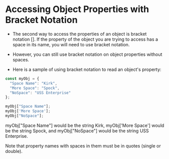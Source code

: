 #  Accessing Object Properties with Bracket Notation

- The second way to access the properties of an object is bracket notation []. If the property of the object you are trying to access has a space in its name, you will need to use bracket notation.

- However, you can still use bracket notation on object properties without spaces.

- Here is a sample of using bracket notation to read an object's property:

```js 
const myObj = {
  "Space Name": "Kirk",
  "More Space": "Spock",
  "NoSpace": "USS Enterprise"
};

myObj["Space Name"];
myObj['More Space'];
myObj["NoSpace"];
```

myObj["Space Name"] would be the string Kirk, myObj['More Space'] would be the string Spock, and myObj["NoSpace"] would be the string USS Enterprise.

Note that property names with spaces in them must be in quotes (single or double).